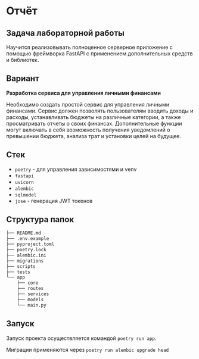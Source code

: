 # Отчёт

## Задача лабораторной работы

Научится реализовывать полноценное серверное приложение с помощью фреймворка FastAPI с применением дополнительных средств и библиотек.

## Вариант

**Разработка сервиса для управления личными финансами**

Необходимо создать простой сервис для управления личными финансами. Сервис должен позволять пользователям вводить доходы и расходы, устанавливать бюджеты на различные категории, а также просматривать отчеты о своих финансах. Дополнительные функции могут включать в себя возможность получения уведомлений о превышении бюджета, анализа трат и установки целей на будущее.

## Стек

- `poetry` - для управления зависимостями и venv
- `fastapi`
- `uvicorn`
- `alembic`
- `sqlmodel`
- `jose` - генерация JWT токенов

## Структура папок

```bash
├── README.md
├── .env.example
├── pyproject.toml
├── poetry.lock
├── alembic.ini
├── migrations
├── scripts
├── tests
└── app
    ├── core
    ├── routes
    ├── services
    ├── models
    └── main.py
```

## Запуск

Запуск проекта осуществляется командой `poetry run app`.

Миграции применяются через `poetry run alembic upgrade head`

